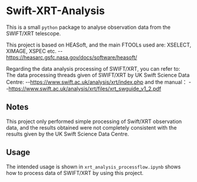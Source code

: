 # Swift-XRT-Analysis
This is a small `python` package to analyse observation data from the SWIFT/XRT telescope.

This project is based on HEASoft, and the main FTOOLs used are: XSELECT, XIMAGE, XSPEC etc.
  --https://heasarc.gsfc.nasa.gov/docs/software/heasoft/

Regarding the data analysis processing of SWIFT/XRT, you can refer to:  
The data processing threads given of SWIFT/XRT by UK Swift Science Data Centre: 
  --https://www.swift.ac.uk/analysis/xrt/index.php
  and the manual：
  --https://www.swift.ac.uk/analysis/xrt/files/xrt_swguide_v1_2.pdf

## Notes
This project only performed simple processing of Swift/XRT observation data, and the results obtained were not completely consistent with the results given by the UK Swift Science Data Centre.

## Usage
The intended usage is shown in `xrt_analysis_processflow.ipynb` shows how to process data of SWIFT/XRT by using this project.
